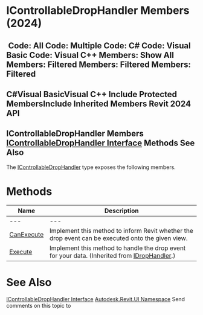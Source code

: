 # IControllableDropHandler Members (2024)

﻿
 Code: All Code: Multiple Code: C# Code: Visual Basic Code: Visual C++  Members: Show All Members: Filtered Members: Filtered Members: Filtered   
---  
C#Visual BasicVisual C++
Include Protected MembersInclude Inherited Members
Revit 2024 API  
---  
IControllableDropHandler Members  
[IControllableDropHandler Interface](ac732a43-fd23-0554-7fb8-9a082879b39d.md "IControllableDropHandler Interface") Methods See Also  
---  
The [IControllableDropHandler](ac732a43-fd23-0554-7fb8-9a082879b39d.md "IControllableDropHandler Interface") type exposes the following members.
# Methods
| Name | Description |
| --- | --- |
| --- | --- | --- |
| [CanExecute](e1cf8815-cf84-4156-8c29-a1a5821d3fd3.md "CanExecute Method") | Implement this method to inform Revit whether the drop event can be executed onto the given view. |
| [Execute](a2f59c67-81ed-c53e-ed43-d8d56a13e0f1.md "Execute Method") | Implement this method to handle the drop event for your data.  (Inherited from [IDropHandler](758b284b-0d5f-c8d8-ea13-ed2e4d89eb88.md "IDropHandler Interface").) |

# See Also
[IControllableDropHandler Interface](ac732a43-fd23-0554-7fb8-9a082879b39d.md "IControllableDropHandler Interface")
[Autodesk.Revit.UI Namespace](e86fd90a-8957-02a6-da7f-ced248966e3e.md "Autodesk.Revit.UI Namespace")
Send comments on this topic to 